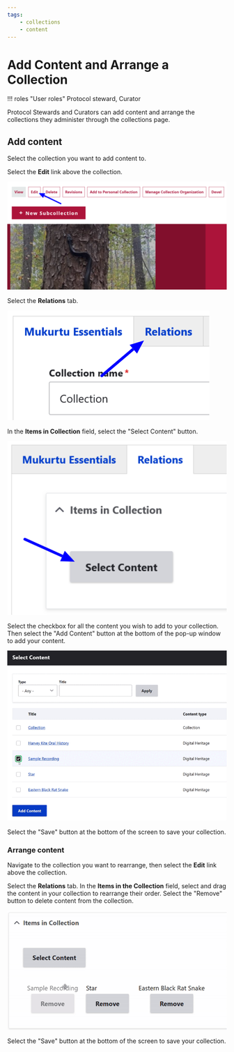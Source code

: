 ```yaml
---
tags:
    - collections
    - content
---
```


# Add Content and Arrange a Collection

!!! roles "User roles" 
    Protocol steward, Curator
    
Protocol Stewards and Curators can add content and arrange the collections they administer through the collections page. 

## Add content

Select the collection you want to add content to. 

Select the **Edit** link above the collection. 

   ![Select the edit link](../_embeds/collections_addcontent1.png)

Select the **Relations** tab.

   ![Select the relations tab](../_embeds/collections_addcontent2.png)

In the **Items in Collection** field, select the "Select Content" button.

   ![Select the select content button](../_embeds/collections_addcontent3.png)

Select the checkbox for all the content you wish to add to your collection. Then select the "Add Content" button at the bottom of the pop-up window to add your content.

   ![Select content to add to your collection.](../_embeds/selectcollectioncontentGIF1.gif)

Select the "Save" button at the bottom of the screen to save your collection.

### Arrange content 

Navigate to the collection you want to rearrange, then select the **Edit** link above the collection.

Select the **Relations** tab. In the **Items in the Collection** field, select and drag the content in your collection to rearrange their order. Select the "Remove" button to delete content from the collection.

![Arrange content within a collection](../_embeds/selectcollectioncontentGIF2.gif)

Select the "Save" button at the bottom of the screen to save your collection.
